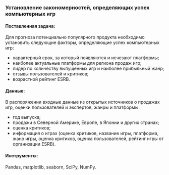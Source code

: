 ### Установление закономерностей, определяющих успех компьютерных игр

#### Поставленная задача:
Для прогноза потенциально популярного продукта необходимо установить следующие факторы, определяющие успех компьютерных игр:
- характерный срок, за который появляются и исчезают платформы;
- наиболее актуальные платформы для региона продаж игр;
- лидер по количеству выпущенных игр и наиболее прибыльный жанр;
- отзывы пользователей и критиков;
- возрастной рейтинг ESRB. 

#### Данные:
В распоряжении входные данные из открытых источников о продажах игр, оценки пользователей и экспертов, жанры и платформы:
- год выпуска;
- продажи в Северной Америке, Европе, в Японии и других странах;
- оценка критиков;
- информация о играх (оценка критиков, название игры, платформа, жанр игры, оценка критиков, оценка пользователей, рейтинг игры от организации ESRB).

#### Инструменты:
Pandas, matplotlib, seaborn, SciPy, NumPy.
